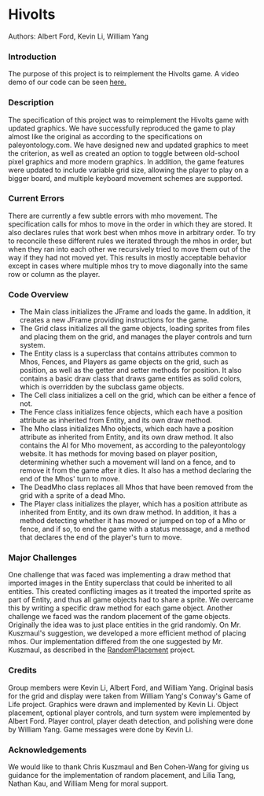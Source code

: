 # Hivolts

Authors: Albert Ford, Kevin Li, William Yang

### Introduction

The purpose of this project is to reimplement the Hivolts game. A video demo of our code can be seen [here.](https://www.youtube.com/watch?v=gATqJGEV0e8)

### Description

The specification of this project was to reimplement the Hivolts game with updated graphics. We have successfully reproduced the game to play almost like the original as according to the specifications on paleyontology.com. We have designed new and updated graphics to meet the criterion, as well as created an option to toggle between old-school pixel graphics and more modern graphics. In addition, the game features were updated to include variable grid size, allowing the player to play on a bigger board, and multiple keyboard movement schemes are supported.

### Current Errors

There are currently a few subtle errors with mho movement. The specification calls for mhos to move in the order in which they are stored. It also declares rules that work best when mhos move in arbitrary order. To try to reconcile these different rules we iterated through the mhos in order, but when they ran into each other we recursively tried to move them out of the way if they had not moved yet. This results in mostly acceptable behavior except in cases where multiple mhos try to move diagonally into the same row or column as the player.

### Code Overview

 * The Main class initializes the JFrame and loads the game. In addition, it creates a new JFrame providing instructions for the game.
 * The Grid class initializes all the game objects, loading sprites from files and placing them on the grid, and manages the player controls and turn system.
 * The Entity class is a superclass that contains attributes common to Mhos, Fences, and Players as game objects on the grid, such as position, as well as the getter and setter methods for position. It also contains a basic draw class that draws game entities as solid colors, which is overridden by the subclass game objects.
 * The Cell class initializes a cell on the grid, which can be either a fence of not.
 * The Fence class initializes fence objects, which each have a position attribute as inherited from Entity, and its own draw method.
 * The Mho class initializes Mho objects, which each have a position attribute as inherited from Entity, and its own draw method. It also contains the AI for Mho movement, as according to the paleyontology website. It has methods for moving based on player position, determining whether such a movement will land on a fence, and to remove it from the game after it dies. It also has a method declaring the end of the Mhos' turn to move.
 * The DeadMho class replaces all Mhos that have been removed from the grid with a sprite of a dead Mho.
 * The Player class initializes the player, which has a position attribute as inherited from Entity, and its own draw method. In addition, it has a method detecting whether it has moved or jumped on top of a Mho or fence, and if so, to end the game with a status message, and a method that declares the end of the player's turn to move.

### Major Challenges
One challenge that was faced was implementing a draw method that imported images in the Entity superclass that could be inherited to all entities. This created conflicting images as it treated the imported sprite as part of Entity, and thus all game objects had to share a sprite. We overcame this by writing a specific draw method for each game object.
Another challenge we faced was the random placement of the game objects. Originally the idea was to just place entities in the grid randomly. On Mr. Kuszmaul's suggestion, we developed a more efficient method of placing mhos. Our implementation differed from the one suggested by Mr. Kuszmaul, as described in the [RandomPlacement](https://github.com/as-f/RandomPlacement) project.

### Credits
Group members were Kevin Li, Albert Ford, and William Yang. Original basis for the grid and display were taken from William Yang's Conway's Game of Life project. Graphics were drawn and implemented by Kevin Li. Object placement, optional player controls, and turn system were implemented by Albert Ford. Player control, player death detection, and polishing were done by William Yang. Game messages were done by Kevin Li.

### Acknowledgements
We would like to thank Chris Kuszmaul and Ben Cohen-Wang for giving us guidance for the implementation of random placement, and Lilia Tang, Nathan Kau, and William Meng for moral support.
